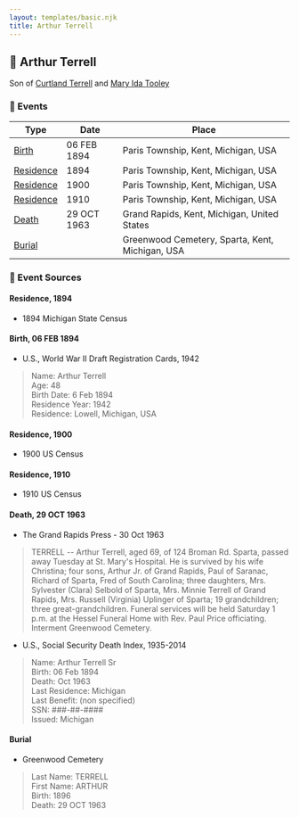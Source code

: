 ```yaml
---
layout: templates/basic.njk
title: Arthur Terrell
---
```

## 🔵 Arthur Terrell

Son of [Curtland Terrell](/people/4/47972604) and [Mary Ida Tooley](/people/5/52009861)

### 📆 Events

Type | Date | Place
------ | ------ | ------
[Birth](#event-44738764-7118-494d-a403-72a654a24da1) | 06 FEB 1894 | Paris Township, Kent, Michigan, USA
[Residence](#event-f8999a4e-d3cf-4fc9-8d8b-a97ff1a250b4) | 1894 | Paris Township, Kent, Michigan, USA
[Residence](#event-e98886ee-2e32-4845-b4e2-5e755cb4b274) | 1900 | Paris Township, Kent, Michigan, USA
[Residence](#event-3a02db2e-f42d-4955-a9c6-cc6b9e1b9ba8) | 1910 | Paris Township, Kent, Michigan, USA
[Death](#event-b7e9e175-3985-4ec9-afa1-f4f560c2c996) | 29 OCT 1963 | Grand Rapids, Kent, Michigan, United States
[Burial](#event-e0e99505-60be-466a-a812-2acfef2cc11d) |  | Greenwood Cemetery, Sparta, Kent, Michigan, USA

### 📰 Event Sources

#### <a id="event-f8999a4e-d3cf-4fc9-8d8b-a97ff1a250b4"></a> Residence, 1894
* 1894 Michigan State Census

#### <a id="event-44738764-7118-494d-a403-72a654a24da1"></a> Birth, 06 FEB 1894
* U.S., World War II Draft Registration Cards, 1942
>   
  > Name: Arthur Terrell  
  > Age: 48  
  > Birth Date: 6 Feb 1894  
  > Residence Year: 1942  
  > Residence: Lowell, Michigan, USA

#### <a id="event-e98886ee-2e32-4845-b4e2-5e755cb4b274"></a> Residence, 1900
* 1900 US Census

#### <a id="event-3a02db2e-f42d-4955-a9c6-cc6b9e1b9ba8"></a> Residence, 1910
* 1910 US Census

#### <a id="event-b7e9e175-3985-4ec9-afa1-f4f560c2c996"></a> Death, 29 OCT 1963
* The Grand Rapids Press  - 30 Oct 1963
>   
  > TERRELL -- Arthur Terrell, aged 69, of 124 Broman Rd. Sparta, passed away Tuesday at St. Mary's Hospital. He is survived by his wife Christina; four sons, Arthur Jr. of Grand Rapids, Paul of Saranac, Richard of Sparta, Fred of South Carolina; three daughters, Mrs. Sylvester (Clara) Selbold of Sparta, Mrs. Minnie Terrell of Grand Rapids, Mrs. Russell (Virginia) Uplinger of Sparta; 19 grandchildren; three great-grandchildren. Funeral services will be held Saturday 1 p.m. at the Hessel Funeral Home with Rev. Paul Price officiating. Interment Greenwood Cemetery.
* U.S., Social Security Death Index, 1935-2014
>   
  > Name: Arthur Terrell Sr  
  > Birth: 06 Feb 1894  
  > Death: Oct 1963  
  > Last Residence: Michigan  
  > Last Benefit: (non specified)  
  > SSN: ###-##-####  
  > Issued: Michigan

#### <a id="event-e0e99505-60be-466a-a812-2acfef2cc11d"></a> Burial
* Greenwood Cemetery
>   
  > Last Name: TERRELL  
  > First Name: ARTHUR  
  > Birth: 1896  
  > Death: 29 OCT 1963